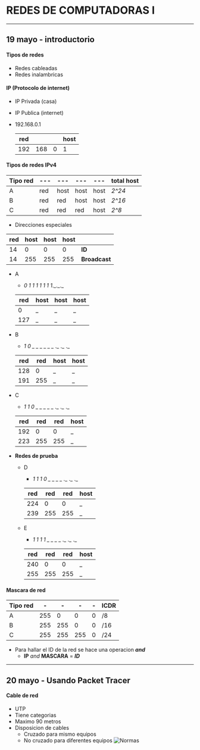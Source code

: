 # REDES DE COMPUTADORAS I

***

## 19 mayo - introductorio

#### Tipos de redes
* Redes cableadas
* Redes inalambricas

#### IP (Protocolo de internet)
* IP Privada (casa)
* IP Publica (internet)
* 192.168.0.1

    | red | | | host |
    | - | - | - | - |
    | 192 | 168| 0 | 1 |

#### Tipos de redes IPv4

| Tipo red | --- | --- | --- | --- | total host |
| --- | --- | --- | --- | --- | --- |
| A | red | host | host | host | *2^24* |
| B | red | red | host | host | *2^16* |
| C | red | red | red | host | *2^8* |

* Direcciones especiales

| red | host | host | host | |
| - | - | - | - | - |
| 14 | 0 | 0 | 0 | **ID** |
| 14 | 255 | 255 | 255 | **Broadcast** |

* A 
    * *0 1 1 1 1 1 1 1.\_.\_\._*

    | red | host | host | host |
    | - | - | - | - |
    | 0 | _ | _ | _ |
    | 127 | _ | _ | _ |

* B 
    * *1 0 _ _ _ _ _ _ .\_ .\_ .\_*

    | red | red | host | host |
    | - | - | - | - |
    | 128 | 0 | _ | _ |
    | 191 | 255 | _ | _ |

* C 
    * *1 1 0 _ _ _ _ _ .\_ .\_ .\_*

    | red | red | red | host |
    | - | - | - | - |
    | 192 | 0 | 0 | _ |
    | 223 | 255 | 255 | _ |

* **Redes de prueba**
    * D 
        * *1 1 1 0 _ _ _ _ .\_ .\_ .\_*

        | red | red | red | host |
        | - | - | - | - |
        | 224 | 0 | 0 | _ |
        | 239 | 255 | 255 | _ |

    * E 
        * *1 1 1 1 _ _ _ _ .\_ .\_ .\_*

        | red | red | red | host |
        | - | - | - | - |
        | 240 | 0 | 0 | _ |
        | 255 | 255 | 255 | _ |

#### Mascara de red

| Tipo red | - | - | - | - | ICDR |
| - | - | - | - | - | - |
| A | 255 | 0 | 0 | 0 | /8 |
| B | 255 | 255 | 0 | 0 | /16 |
| C | 255 | 255 | 255 | 0 | /24 |

* Para hallar el ID de la red se hace una operacion ***and***
    * **IP** *and* **MASCARA** = ***ID***

*** 

## 20 mayo - Usando Packet Tracer

#### Cable de red
* UTP 
* Tiene categorias
* Maximo 90 metros
* Disposicion de cables
    * Cruzado para mismo equipos
    * No cruzado para diferentes equipos
![Normas](https://image.jimcdn.com/app/cms/image/transf/dimension=259x10000:format=png/path/s8c0b436340bfa088/image/i88812c7dcd75a617/version/1561941775/image.png)
